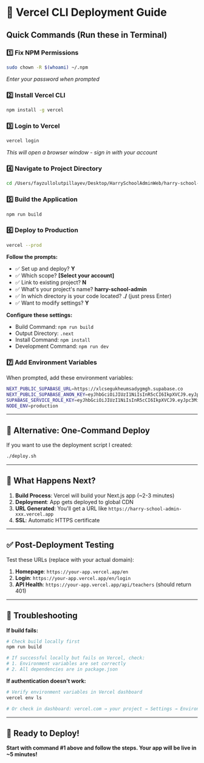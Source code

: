 # 🚀 Vercel CLI Deployment Guide

## Quick Commands (Run these in Terminal)

### 1️⃣ Fix NPM Permissions
```bash
sudo chown -R $(whoami) ~/.npm
```
*Enter your password when prompted*

### 2️⃣ Install Vercel CLI
```bash
npm install -g vercel
```

### 3️⃣ Login to Vercel
```bash
vercel login
```
*This will open a browser window - sign in with your account*

### 4️⃣ Navigate to Project Directory
```bash
cd /Users/fayzullolutpillayev/Desktop/HarrySchoolAdminWeb/harry-school-admin
```

### 5️⃣ Build the Application
```bash
npm run build
```

### 6️⃣ Deploy to Production
```bash
vercel --prod
```

**Follow the prompts:**
- ✅ Set up and deploy? **Y**
- ✅ Which scope? **[Select your account]**
- ✅ Link to existing project? **N**
- ✅ What's your project's name? **harry-school-admin**
- ✅ In which directory is your code located? **./** (just press Enter)
- ✅ Want to modify settings? **Y**

**Configure these settings:**
- Build Command: `npm run build`
- Output Directory: `.next`
- Install Command: `npm install`
- Development Command: `npm run dev`

### 7️⃣ Add Environment Variables
When prompted, add these environment variables:

```bash
NEXT_PUBLIC_SUPABASE_URL=https://xlcsegukheumsadygmgh.supabase.co
NEXT_PUBLIC_SUPABASE_ANON_KEY=eyJhbGciOiJIUzI1NiIsInR5cCI6IkpXVCJ9.eyJpc3MiOiJzdXBhYmFzZSIsInJlZiI6InhsY3NlZ3VraGV1bXNhZHlnbWdoIiwicm9sZSI6ImFub24iLCJpYXQiOjE3NTQzOTM5NzksImV4cCI6MjA2OTk2OTk3OX0.kyHG8NazZruZu_pImGLMO8zFQvo--U6nwBqHbUEHBYE
SUPABASE_SERVICE_ROLE_KEY=eyJhbGciOiJIUzI1NiIsInR5cCI6IkpXVCJ9.eyJpc3MiOiJzdXBhYmFzZSIsInJlZiI6InhsY3NlZ3VraGV1bXNhZHlnbWdoIiwicm9sZSI6InNlcnZpY2Vfcm9sZSIsImlhdCI6MTc1NDM5Mzk3OSwiZXhwIjoyMDY5OTY5OTc5fQ.hWgaYpSST_kClaO8-KHlWXGAH6_FOonXO9Ke_b6Xaac
NODE_ENV=production
```

---

## 🎯 Alternative: One-Command Deploy

If you want to use the deployment script I created:

```bash
./deploy.sh
```

---

## 📱 What Happens Next?

1. **Build Process**: Vercel will build your Next.js app (~2-3 minutes)
2. **Deployment**: App gets deployed to global CDN
3. **URL Generated**: You'll get a URL like `https://harry-school-admin-xxx.vercel.app`
4. **SSL**: Automatic HTTPS certificate

---

## ✅ Post-Deployment Testing

Test these URLs (replace with your actual domain):

1. **Homepage**: `https://your-app.vercel.app/en`
2. **Login**: `https://your-app.vercel.app/en/login`
3. **API Health**: `https://your-app.vercel.app/api/teachers` (should return 401)

---

## 🚨 Troubleshooting

**If build fails:**
```bash
# Check build locally first
npm run build

# If successful locally but fails on Vercel, check:
# 1. Environment variables are set correctly
# 2. All dependencies are in package.json
```

**If authentication doesn't work:**
```bash
# Verify environment variables in Vercel dashboard
vercel env ls

# Or check in dashboard: vercel.com → your project → Settings → Environment Variables
```

---

## 🎉 Ready to Deploy!

**Start with command #1 above and follow the steps. Your app will be live in ~5 minutes!**